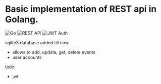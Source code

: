 # Basic implementation of REST api in Golang.

![Go](https://img.shields.io/badge/Go-1.22-blue?logo=go)
![REST API](https://img.shields.io/badge/REST-API-green?logo=swagger)
![JWT Auth](https://img.shields.io/badge/Auth-JWT-purple?logo=jsonwebtokens)

sqlite3 database added till now

- allows to add, update, get, delete events.
- user accounts

todo

- jwt
